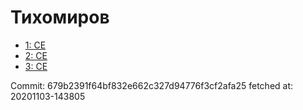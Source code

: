 # Тихомиров
- [1: CE](1.md)
- [2: CE](2.md)
- [3: CE](3.md)

Commit: 679b2391f64bf832e662c327d94776f3cf2afa25
 fetched at: 20201103-143805
